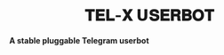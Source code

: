 

</p>
<h1 align="center">
  <b>𝐓𝐄𝐋-𝐗 𝗨𝐒𝐄𝐑𝐁𝐎𝐓</b>
</h1>

<b>A stable pluggable Telegram userbot</b>   
